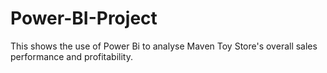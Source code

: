 # Power-BI-Project
This shows the use of Power Bi to analyse Maven Toy Store's overall sales performance and profitability.
